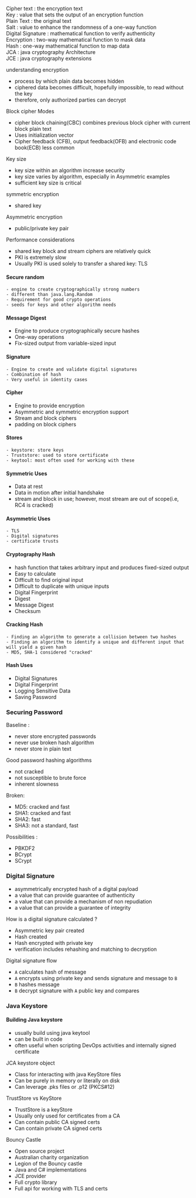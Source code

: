 Cipher text : the encryption text  
Key : value that sets the output of an encryption function  
Plain Text : the original text  
Salt : value to enhance the randomness of a one-way function  
Digital Signature : mathematical function to verify authenticity  
Encryption : two-way mathematical function to mask data  
Hash : one-way mathematical function to map data  
JCA : java cryptography Architecture  
JCE : java cryptography extensions  


understanding encryption
* process by which plain data becomes hidden
* ciphered data becomes difficult, hopefully impossible, to read without the key
* therefore, only authorized parties can decrypt


Block cipher Modes
* cipher block chaining(CBC) combines previous block cipher with current block plain text
* Uses initialization vector
* Cipher feedback (CFB), output feedback(OFB) and electronic code book(ECB) less common

Key size
* key size within an algorithm increase security
* key size varies by algorithm, especially in Asymmetric examples
* sufficient key size is critical


symmetric encryption 
* shared key

Asymmetric encryption
* public/private key pair


Performance considerations
- shared key block and stream ciphers are relatively quick
- PKI is extremely slow
- Usually PKI is used solely to transfer a shared key: TLS  

#### Secure random
```
- engine to create cryptographically strong numbers
- different than java.lang.Random
- Requirement for good crypto operations
- seeds for keys and other algorithm needs
```

#### Message Digest
- Engine to produce cryptographically secure hashes
- One-way operations
- Fix-sized output from variable-sized input

#### Signature
```
- Engine to create and validate digital signatures
- Combination of hash
- Very useful in identity cases
```

#### Cipher
- Engine to provide encryption
- Asymmetric and symmetric encryption support
- Stream and block ciphers
- padding on block ciphers

#### Stores
```
- keystore: store keys
- Truststore: used to store certificate
- keytool: most often used for working with these
```


#### Symmetric Uses 
- Data at rest
- Data in motion after initial handshake
- stream and block in use; however, most stream are out of scope(i.e, RC4 is cracked)

#### Asymmetric Uses
```
- TLS
- Digital signatures
- certificate trusts
```

#### Cryptography Hash
- hash function that takes arbitrary input and produces fixed-sized output
- Easy to calculate
- Difficult to find original input
- Difficult to duplicate with unique inputs
- Digital Fingerprint
- Digest
- Message Digest
- Checksum


#### Cracking Hash
```
- Finding an algorithm to generate a collision between two hashes
- Finding an algorithm to identify a unique and different input that will yield a given hash
- MD5, SHA-1 considered "cracked"
```

#### Hash Uses
- Digital Signatures
- Digital Fingerprint
- Logging Sensitive Data
- Saving Password



### Securing Password
Baseline :
- never store encrypted passwords
- never use broken hash algorithm
- never store in plain text

Good password hashing algorithms
- not cracked
- not susceptible to brute force
- inherent slowness

Broken:
- MD5: cracked and fast
- SHA1: cracked and fast
- SHA2: fast
- SHA3: not a standard, fast

Possibilities :
- PBKDF2
- BCrypt
- SCrypt

### Digital Signature
- asymmetrically encrypted hash of a digital payload
- a value that can provide guarantee of authenticity
- a value that can provide a mechanism of non repudiation
- a value that can provide a guarantee of integrity

 How is a digital signature calculated ?
 - Asymmetric key pair created
 - Hash created
 - Hash encrypted with private key
 - verification includes rehashing and matching to decryption
 
 Digital signature flow
 - ```A``` calculates hash of message
 - ```A``` encrypts using private key and sends signature and message to ```B```
 - ```B``` hashes message
 - ```B``` decrypt signature with ```A``` public key and compares
 
 ### Java Keystore
 
#### Building Java keystore
- usually build using java keytool
- can be built in code
- often useful when scripting DevOps activities and internally signed certificate

JCA keystore object
- Class for interacting with java KeyStore files
- Can be purely in memory or literally on disk
- Can leverage .pks files or .p12 (PKCS#12)

TrustStore vs KeyStore
- TrustStore is a keyStore
- Usually only used for certificates from a CA
- Can contain public CA signed certs
- Can contain private CA signed certs


Bouncy Castle
- Open source project
- Australian charity organization
- Legion of the Bouncy castle
- Java and C# implementations
- JCE provider
- Full crypto library
- Full api for working with TLS and certs

